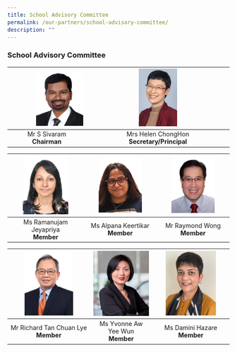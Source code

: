 ```yaml
---
title: School Advisory Committee
permalink: /our-partners/school-advisory-committee/
description: ""
---
```

### **School Advisory Committee**

| <img src="/images/sac1.jpg" style="width:65%" align=right> | <img src="/images/sac2.jpg" style="width:28%"> |
|:---:|:---:|
| Mr S Sivaram<br>**Chairman** | Mrs Helen ChongHon<br>**Secretary/Principal** |


| <img src="/images/sac3.jpg" style="width:65%"> | <img src="/images/sac4.jpg" style="width:65%"> | <img src="/images/sac5.jpg" style="width:65%"> |
|:---:|:---:|:---:|
| Ms Ramanujam Jeyapriya<br>**Member** | Ms Alpana Keertikar<br>**Member** | Mr Raymond Wong<br>**Member** |


| <img src="/images/sac6.png" style="width:63%"> | <img src="/images/sac7.png" style="width:100%"> | <img src="/images/sac8.jpg" style="width:70%"> |
|:---:|:---:|:---:|
| Mr Richard Tan Chuan Lye<br>**Member** | Ms Yvonne Aw Yee Wun<br>**Member** | Ms Damini Hazare<br>**Member** |